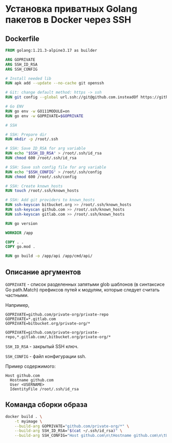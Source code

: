 # Установка приватных Golang пакетов в Docker через SSH

## Dockerfile

```Dockerfile
FROM golang:1.21.3-alpine3.17 as builder

ARG GOPRIVATE
ARG SSH_ID_RSA
ARG SSH_CONFIG

# Install needed lib
RUN apk add --update --no-cache git openssh

# Git: change default method: https -> ssh
RUN git config --global url.ssh://git@github.com.insteadOf https://github.com

# Go ENV
RUN go env -w GO111MODULE=on
RUN go env -w GOPRIVATE=$GOPRIVATE

# SSH

# SSH: Prepare dir
RUN mkdir -p /root/.ssh

# SSH: Save ID_RSA for arg variable
RUN echo "$SSH_ID_RSA" > /root/.ssh/id_rsa
RUN chmod 600 /root/.ssh/id_rsa

# SSH: Save ssh config file for arg variable
RUN echo "$SSH_CONFIG" > /root/.ssh/config
RUN chmod 600 /root/.ssh/config

# SSH: Create known_hosts
RUN touch /root/.ssh/known_hosts

# SSH: Add git providers to known_hosts
RUN ssh-keyscan bitbucket.org >> /root/.ssh/known_hosts
RUN ssh-keyscan github.com >> /root/.ssh/known_hosts
RUN ssh-keyscan gitlab.com >> /root/.ssh/known_hosts

RUN go version

WORKDIR /app

COPY . .
COPY go.mod .

RUN go build -o /app/api /app/cmd/api/
```


## Описание аргументов

`GOPRIVATE` - список разделенных запятыми glob шаблонов (в синтаксисе Go path.Match) префиксов путей к модулям, которые следует считать частными.

Например,
```
GOPRIVATE=github.com/private-org/private-repo
GOPRIVATE=*.gitlab.com
GOPRIVATE=bitbucket.org/private-org/*

GOPRIVATE=github.com/private-org/private-repo,*.gitlab.com/,bitbucket.org/private-org/*
```

`SSH_ID_RSA` - закрытый SSH ключ.

`SSH_CONFIG` - файл конфигурации ssh.

Пример содержимого:
```
Host github.com
  Hostname github.com
  User <USERNAME>
  IdentityFile /root/.ssh/id_rsa
```


## Команда сборки образа
```sh
docker build . \
	-t myimage \
	--build-arg GOPRIVATE="github.com/private-org/*" \
	--build-arg SSH_ID_RSA="$(cat ~/.ssh/id_rsa)" \
	--build-arg SSH_CONFIG="Host github.com\n\tHostname github.com\n\tUser AlTheOne\n\tIdentityFile /root/.ssh/id_rsa"
```
